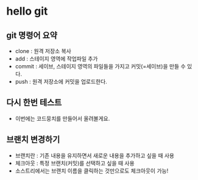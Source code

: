 # hello git

## git 명령어 요약

- clone : 원격 저장소 복사
- add : 스테이지 영역에 작업파일 추가
- commit : 세이브, 스테이지 영역의 파일들을 가지고 커밋(=세이브)을 만들 수 있다.
- push : 원격 저장소에 커밋을 업로드한다.

## 다시 한번 테스트

- 이번에는 코드뭉치를 만들어서 올려볼게요.

## 브랜치 변경하기

- 브랜치란 : 기존 내용을 유지하면서 새로운 내용을 추가하고 싶을 때 사용
- 체크아웃 : 특정 브랜치(커밋)를 선택하고 싶을 때 사용
- 소스트리에서는 브랜치 이름을 클릭하는 것만으로도 체크아웃이 가능!